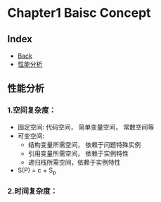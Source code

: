 # Chapter1 Baisc Concept

## Index
- [Back](README.md)
- [性能分析](#性能分析)

## 性能分析
### 1.空间复杂度：
* 固定空间: 代码空间， 简单变量空间， 常数空间等
* 可变空间:
  * 结构变量所需空间， 依赖于问题特殊实例
  * 引用变量所需空间， 依赖于实例特性
  * 递归栈所需空间，依赖于实例特性
* S(P) = c + S<sub>p</sub>

### 2.时间复杂度：